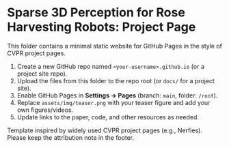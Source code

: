 # Sparse 3D Perception for Rose Harvesting Robots: Project Page

This folder contains a minimal static website for GitHub Pages in the style of CVPR project pages.
1. Create a new GitHub repo named `<your-username>.github.io` (or a project site repo).
2. Upload the files from this folder to the repo root (or `docs/` for a project site).
3. Enable GitHub Pages in **Settings → Pages** (branch: `main`, folder: `/root`).
4. Replace `assets/img/teaser.png` with your teaser figure and add your own figures/videos.
5. Update links to the paper, code, and other resources as needed.

Template inspired by widely used CVPR project pages (e.g., Nerfies). Please keep the attribution note in the footer.
